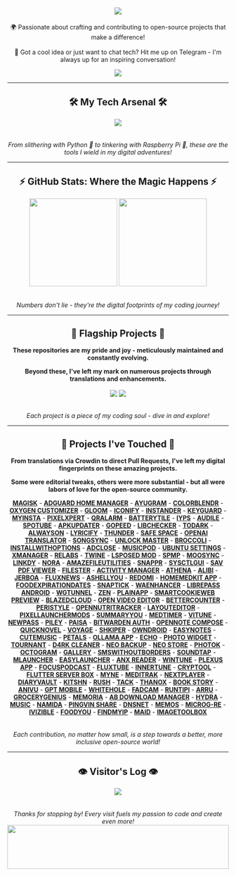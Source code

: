 <h1 align="center">
    <img src="https://readme-typing-svg.herokuapp.com/?font=Righteous&size=50&center=true&vCenter=true&width=1500&height=75&duration=2500&lines=Welcome+to+my+digital+playground!+👋;I'm+𝗛𝗼𝗹𝗶,+code+enthusiast+and+open-source+advocate!;Let's+dive+into+my+world+of+bits+and+bytes!" />
</h1>

<div align="center">
    
🌍 Passionate about crafting and contributing to open-source projects that make a difference! <br><br>
💬 Got a cool idea or just want to chat tech? Hit me up on Telegram - I'm always up for an inspiring conversation!

</div>

<div align="center"> 
  <a href="https://t.me/microzort">
    <img src="https://img.shields.io/badge/Let's_Connect!-333333?style=for-the-badge&logo=telegram&logoColor=blue" />
  </a>
</div>

---
 
<h2 align="center">🛠️ My Tech Arsenal 🛠️</h2>

<div align="center">
    <img src="https://skillicons.dev/icons?i=python,github,vscode,linux,debian,raspberrypi" />
</div>

<div align="center">
    <br><br>
    <i>From slithering with Python 🐍 to tinkering with Raspberry Pi 🥧, these are the tools I wield in my digital adventures!</i>
</div>

---

<h2 align="center">⚡ GitHub Stats: Where the Magic Happens ⚡</h2>

<div align=center>  
  <img height=200 align="center" src="https://github-readme-stats.vercel.app/api?username=mikropsoft&rank_icon=github" />
  <img height=200 align="center" src="https://github-readme-stats.vercel.app/api/top-langs/?username=mikropsoft" />
</div>

<div align="center">
    <br><br>
    <i>Numbers don't lie - they're the digital footprints of my coding journey!</i>
</div>

---

<h2 align="center">🚀 Flagship Projects 🚀</h2>

<div align="center">
    
**These repositories are my pride and joy - meticulously maintained and constantly evolving.**

**Beyond these, I've left my mark on numerous projects through translations and enhancements.**
    
</div>

<div align=center>   
  <img align="center" src="https://github-readme-stats.vercel.app/api/pin/?username=mikropsoft&repo=StevenBlock"/>
  <img align="center" src="https://github-readme-stats.vercel.app/api/pin/?username=mikropsoft&repo=NmapLite-SqlmapLite"/>
</div>

<div align="center">
    <br><br>
    <i>Each project is a piece of my coding soul - dive in and explore!</i>
</div>

---

<h2 align="center">🌟 Projects I've Touched 🌟</h2>

<div align="center">
    
**From translations via Crowdin to direct Pull Requests, I've left my digital fingerprints on these amazing projects.**

**Some were editorial tweaks, others were more substantial - but all were labors of love for the open-source community.**    

</div>

<div align="center">
    <strong><a href="https://github.com/topjohnwu/Magisk">MAGISK</a></strong> - 
    <strong><a href="https://github.com/JGeek00/adguard-home-manager">ADGUARD HOME MANAGER</a></strong> - 
    <strong><a href="https://github.com/AyuGram">AYUGRAM</a></strong> - 
    <strong><a href="https://github.com/Mahmud0808/ColorBlendr">COLORB‌LENDR</a></strong> - 
    <strong><a href="https://github.com/DHD2280/Oxygen-Customizer">OXYGEN CUSTOMIZER</a></strong> - 
    <strong><a href="https://github.com/MateriiApps/Gloom">GLO‌OM</a></strong> - 
    <strong><a href="https://github.com/Mahmud0808/Iconify">ICONIFY</a></strong> - 
    <strong><a href="https://thedise.me/instander">IN‌STANDER</a></strong> - 
    <strong><a href="https://github.com/AChep/keyguard-app">KEYGUARD</a></strong> - 
    <strong><a href="https://myinsta.app">MY‌INSTA</a></strong> - 
    <strong><a href="https://github.com/siavash79/PixelXpert">PIXE‌LXPERT</a></strong> - 
    <strong><a href="https://github.com/sweakpl/qralarm-android">QRALARM</a></strong> - 
    <strong><a href="https://github.com/CominAtYou/BatteryTile">BATTERYTILE</a></strong> - 
    <strong><a href="https://github.com/StellarSand/IYPS">IYPS</a></strong> - 
    <strong><a href="https://github.com/aleksey-saenko/MusicRecognizer">AUDILE</a></strong> - 
    <strong><a href="https://github.com/KRTirtho/spotube">SPOTUBE</a></strong> - 
    <strong><a href="https://github.com/rumboalla/apkupdater">APKU‌PDATER</a></strong> - 
    <strong><a href="https://github.com/GopeedLab/gopeed">GOPEED</a></strong> - 
    <strong><a href="https://github.com/LibChecker/LibChecker">LIBC‌HECKER</a></strong> - 
    <strong><a href="https://github.com/darkmoonight/ToDark">TODARK</a></strong> - 
    <strong><a href="https://github.com/Domi04151309/AlwaysOn">ALW‌AYSON</a></strong> - 
    <strong><a href="https://github.com/WXRIW/Lyricify-App">LYRICIFY</a></strong> -  
    <strong><a href="https://github.com/thunder-app/thunder">THUNDER</a></strong> - 
    <strong><a href="https://github.com/aashishksahu/SafeSpace">SAF‌E SPACE</a></strong> - 
    <strong><a href="https://github.com/openai-translator/openai-translator">OPENAI TRANSLATOR</a></strong> - 
    <strong><a href="https://github.com/Lambada10/SongSync">SONGSYNC</a></strong> - 
    <strong><a href="https://github.com/sweakpl/unlock-master">UNLOCK MASTER</a></strong> - 
    <strong><a href="https://github.com/flauschtrud/broccoli">BROCCOLI</a></strong> - 
    <strong><a href="https://github.com/zacharee/InstallWithOptions">INSTALLWITHOPTIONS</a></strong> - 
    <strong><a href="https://github.com/zjyzip/AdClose">ADCLOSE</a></strong> - 
    <strong><a href="https://github.com/ubuntu-flutter-community/musicpod">MUSICPOD</a></strong> - 
    <strong><a href="https://github.com/ubuntu-flutter-community/settings">UBUNTU SETTINGS</a></strong> - 
    <strong><a href="https://github.com/Team-xManager/xManager">XMANAGER</a></strong> - 
    <strong><a href="https://github.com/theimpulson/ReLabs">RELABS</a></strong> - 
    <strong><a href="https://github.com/msasikanth/twine">TWINE</a></strong> - 
    <strong><a href="https://github.com/mywalkb/LSPosed_mod">LSPOSED MOD</a></strong> - 
    <strong><a href="https://github.com/toasterofbread/spmp">SPMP</a></strong> - 
    <strong><a href="https://github.com/Moosync/Moosync">MOOSYNC</a></strong> - 
    <strong><a href="https://github.com/JGeek00/linkdy">LINKDY</a></strong> - 
    <strong><a href="https://github.com/Sandakan/Nora">NORA</a></strong> - 
    <strong><a href="https://github.com/TeamAmaze/AmazeFileUtilities">AMAZEFILEUTILITIES</a></strong> - 
    <strong><a href="https://github.com/Iamlooker/Snappr">SNAPPR</a></strong> - 
    <strong><a href="https://github.com/Lennoard/SysctlGUI">SYSCTLGUI</a></strong> - 
    <strong><a href="https://github.com/Sav22999/sav-pdf-viewer-pro">SAV PDF VIEWER</a></strong> - 
    <strong><a href="https://github.com/roozbehzarei/filester">FILESTER</a></strong> - 
    <strong><a href="https://github.com/sdex/ActivityManager">ACTIVITY MANAGER</a></strong> - 
    <strong><a href="https://github.com/SebaUbuntu/Athena">ATHENA</a></strong> - 
    <strong><a href="https://github.com/Myzel394/Alibi">ALIBI</a></strong> - 
    <strong><a href="https://github.com/LemmyNet/jerboa">JERBOA</a></strong> - 
    <strong><a href="https://github.com/KevinCFechtel/FluxNews">FLUXNEWS</a></strong> - 
    <strong><a href="https://github.com/DP-Hridayan/aShellYou">ASHELLYOU</a></strong> - 
    <strong><a href="https://github.com/acszo/Redomi">REDOMI</a></strong> - 
    <strong><a href="https://github.com/pewaru-333/HomeMedkit-App">HOMEMEDKIT APP</a></strong> - 
    <strong><a href="https://github.com/lorenzovngl/FoodExpirationDates">FOODEXPIRATIONDATES</a></strong> - 
    <strong><a href="https://github.com/vishal2376/snaptick">SNAPTICK</a></strong> - 
    <strong><a href="https://github.com/Dev4Mod/WaEnhancer">WAENHANCER</a></strong> - 
    <strong><a href="https://github.com/LibrePass/LibrePass-Android">LIBREPASS ANDROID</a></strong> - 
    <strong><a href="https://github.com/zaneschepke/wgtunnel">WGTUNNEL</a></strong> - 
    <strong><a href="https://github.com/pakka-papad/Zen">ZEN</a></strong> - 
    <strong><a href="https://github.com/ismartcoding/plain-app">PLAINAPP</a></strong> - 
    <strong><a href="https://github.com/CookieJarApps/SmartCookieWeb-Preview">SMARTCOOKIEWEB PREVIEW</a></strong> - 
    <strong><a href="https://github.com/TheRedSpy15/blazedcloud">BLAZEDCLOUD</a></strong> - 
    <strong><a href="https://github.com/devhyper/open-video-editor">OPEN VIDEO EDITOR</a></strong> - 
    <strong><a href="https://github.com/albertvaka/bettercounter">BETTERCOUNTER</a></strong> - 
    <strong><a href="https://github.com/Hamza417/Peristyle">PERISTYLE</a></strong> - 
    <strong><a href="https://github.com/simonoppowa/OpenNutriTracker">OPENNUTRITRACKER</a></strong> - 
    <strong><a href="https://github.com/itsvks19/LayoutEditor">LAYOUTEDITOR</a></strong> - 
    <strong><a href="https://github.com/KieronQuinn/PixelLauncherMods">PIXELLAUNCHERMODS</a></strong> - 
    <strong><a href="https://github.com/talosross/SummaryYou">SUMMARYYOU</a></strong> - 
    <strong><a href="https://github.com/Futsch1/medTimer">MEDTIMER</a></strong> - 
    <strong><a href="https://github.com/25huizengek1/ViTune">VITUNE</a></strong> - 
    <strong><a href="https://github.com/6eero/NewPass">NEWPASS</a></strong> - 
    <strong><a href="https://github.com/justdeko/piley">PILEY</a></strong> - 
    <strong><a href="https://github.com/h4h13/Paisa">PAISA</a></strong> - 
    <strong><a href="https://github.com/bitwarden/authenticator-android">BITWARDEN AUTH</a></strong> - 
    <strong><a href="https://github.com/YangDai2003/OpenNote-Compose">OPENNOTE COMPOSE</a></strong> - 
    <strong><a href="https://github.com/LagradOst/QuickNovel">QUICKNOVEL</a></strong> - 
    <strong><a href="https://github.com/dluvian/voyage">VOYAGE</a></strong> -
    <strong><a href="https://github.com/Efimj/Shkiper">SHKIPER</a></strong> -
    <strong><a href="https://github.com/BinTianqi/OwnDroid">OWNDROID</a></strong> -
    <strong><a href="https://github.com/Kin69/EasyNotes">EASYNOTES</a></strong> -
    <strong><a href="https://github.com/sosauce/CuteMusic">CUTEMUSIC</a></strong> -
    <strong><a href="https://github.com/LeoColman/Petals">PETALS</a></strong> -
    <strong><a href="https://github.com/JHubi1/ollama-app">OLLAMA APP</a></strong> -
    <strong><a href="https://github.com/brahmkshatriya/echo">ECHO</a></strong> -
    <strong><a href="https://github.com/fibelatti/photo-widget">PHOTO WIDGET</a></strong> -
    <strong><a href="https://github.com/Zimbelstern/Tournant">TOURNANT</a></strong> -
    <strong><a href="https://github.com/D4rK7355608/com.d4rk.cleaner">D4RK CLEANER</a></strong> -
    <strong><a href="https://github.com/NeoApplications/Neo-Backup">NEO BACKUP</a></strong> -
    <strong><a href="https://github.com/NeoApplications/Neo-Store">NEO STORE</a></strong> -
    <strong><a href="https://github.com/leonlatsch/Photok">PHOTOK</a></strong> -
    <strong><a href="https://github.com/OctoGramApp/OctoGram">OCTOGRAM</a></strong> -
    <strong><a href="https://github.com/IacobIonut01/Gallery">GALLERY</a></strong> -
    <strong><a href="https://github.com/smswithoutborders/SMSWithoutBorders-App-Android">SMSWITHOUTBORDERS</a></strong> -
    <strong><a href="https://github.com/Angel-Studio/SoundTap">SOUNDTAP</a></strong> -
    <strong><a href="https://github.com/DroidWorksStudio/mLauncher">MLAUNCHER</a></strong> -
    <strong><a href="https://github.com/DroidWorksStudio/EasyLauncher">EASYLAUNCHER</a></strong> -
    <strong><a href="https://github.com/Anxcye/anx-reader">ANX READER</a></strong> -
    <strong><a href="https://github.com/tranht17/WinTune">WINTUNE</a></strong> -
    <strong><a href="https://github.com/techlore/Plexus-app">PLEXUS APP</a></strong> -
    <strong><a href="https://github.com/allentown521/FocusPodcast">FOCUSPODCAST</a></strong> -
    <strong><a href="https://github.com/mu-fazil-vk/FluxTube">FLUXTUBE</a></strong> - 
    <strong><a href="https://github.com/Malopieds/InnerTune">INNERTUNE</a></strong> -
    <strong><a href="https://github.com/nfdz/Cryptool">CRYPTOOL</a></strong> -
    <strong><a href="https://github.com/lollipopkit/flutter_server_box">FLUTTER SERVER BOX</a></strong> -
    <strong><a href="https://github.com/Pool-Of-Tears/Myne">MYNE</a></strong> -
    <strong><a href="https://github.com/AdamGuidarini/MediTrak">MEDITRAK</a></strong> -
    <strong><a href="https://github.com/anilbeesetti/nextplayer">NEXTPLAYER</a></strong> -
    <strong><a href="https://github.com/SankethBK/diaryvault">DIARYVAULT</a></strong> -
    <strong><a href="https://github.com/aimok04/kitshn">KITSHN</a></strong> -
    <strong><a href="https://github.com/shub39/Rush">RUSH</a></strong> -
    <strong><a href="https://github.com/patzly/tack-android">TACK</a></strong> -
    <strong><a href="https://github.com/Tornaco/Thanox">THANOX</a></strong> -
    <strong><a href="https://github.com/Acclorite/book-story">BOOK STORY</a></strong> -
    <strong><a href="https://github.com/SkyD666/AniVu">ANIVU</a></strong> -
    <strong><a href="https://github.com/Taewan-P/gpt_mobile">GPT MOBILE</a></strong> -
    <strong><a href="https://github.com/beradeep/whitehole">WHITEHOLE</a></strong> -
    <strong><a href="https://github.com/anonfaded/FadCam">FADCAM</a></strong> -
    <strong><a href="https://github.com/runtipi/runtipi">RUNTIPI</a></strong> -
    <strong><a href="https://github.com/KSSidll/Arru">ARRU</a></strong> -
    <strong><a href="https://github.com/DanielRendox/GroceryGenius">GROCERYGENIUS</a></strong> -
    <strong><a href="https://github.com/xp4u1/memoria">MEMORIA</a></strong> - 
    <strong><a href="https://github.com/amir1376/ab-download-manager">AB DOWNLOAD MANAGER</a></strong> -
    <strong><a href="https://github.com/hydralauncher/hydra">HYDRA</a></strong> -
    <strong><a href="https://github.com/MissingCore/Music">MUSIC</a></strong> -
    <strong><a href="https://github.com/namidaco/namida">NAMIDA</a></strong> -
    <strong><a href="https://github.com/stonith404/pingvin-share">PINGVIN SHARE</a></strong> -
    <strong><a href="https://github.com/t895/DNSNet">DNSNET</a></strong> -
    <strong><a href="https://github.com/usememos/memos">MEMOS</a></strong> -
    <strong><a href="https://github.com/WSTxda/MicroG-RE">MICROG-RE</a></strong> -
    <strong><a href="https://github.com/Gedsh/InviZible">IVIZIBLE</a></strong> -
    <strong><a href="https://github.com/maksimowiczm/FoodYou">FOODYOU</a></strong> -
    <strong><a href="https://github.com/maksimowiczm/find-my-ip">FINDMYIP</a></strong> -
    <strong><a href="https://github.com/Mobile-Artificial-Intelligence/maid">MAID</a></strong> -
    <strong><a href="https://github.com/T8RIN/ImageToolbox">IMAGETOOLBOX</a></strong>
</div>

<div align="center">
    <br><br>
    <i>Each contribution, no matter how small, is a step towards a better, more inclusive open-source world!</i> 
</div>

---

<h2 align="center">👁️ Visitor's Log 👁️</h2>

<div align="center">
    <a href="https://u8views.com/github/mikropsoft">
        <img src="https://u8views.com/api/v1/github/profiles/75412448/views/day-week-month-total-count.svg">
    </a>
</div>

<div align="center">
    <br><br>
    <i>Thanks for stopping by! Every visit fuels my passion to code and create even more!</i>
</div>

<img src="https://raw.githubusercontent.com/matfantinel/matfantinel/master/waves.svg" width="100%" height="100">
